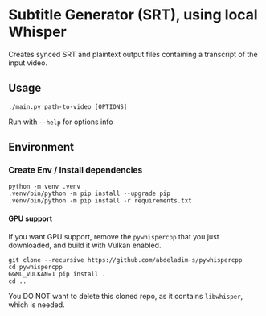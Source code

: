 # Subtitle Generator (SRT), using local Whisper

Creates synced SRT and plaintext output files containing a transcript of the input video.

## Usage

```
./main.py path-to-video [OPTIONS]
```

Run with `--help` for options info

## Environment

### Create Env / Install dependencies
```
python -m venv .venv
.venv/bin/python -m pip install --upgrade pip
.venv/bin/python -m pip install -r requirements.txt
```

#### GPU support
If you want GPU support, remove the `pywhispercpp` that you just downloaded, and build it with Vulkan enabled.

```
git clone --recursive https://github.com/abdeladim-s/pywhispercpp
cd pywhispercpp
GGML_VULKAN=1 pip install .
cd ..
```

You DO NOT want to delete this cloned repo, as it contains `libwhisper`, which is needed.
